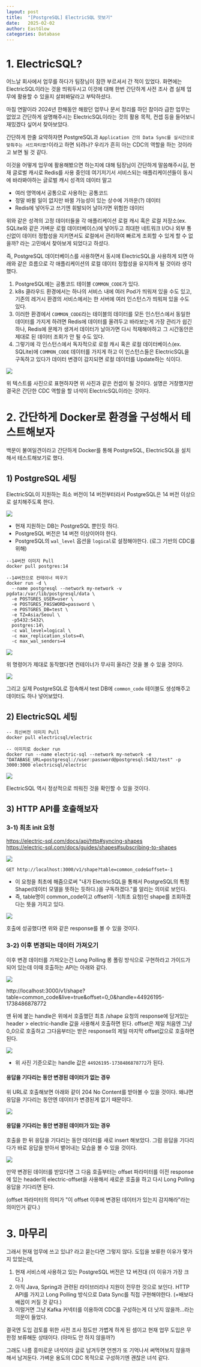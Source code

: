 ```yaml
---
layout: post
title:  "[PostgreSQL] ElectricSQL 맛보기"
date:   2025-02-02
author: EastGlow
categories: Database
---
```


# 1. ElectricSQL?

어느날 회사에서 업무를 하다가 팀장님이 잠깐 부르셔서 간 적이 있었다. 화면에는 ElectricSQL이라는 것을 띄워두시고 이것에 대해 한번 간단하게 사전 조사 겸 실제 업무에 활용할 수 있을지 살펴봐달라고 부탁하셨다.

마침 연말이라 2024년 한해동안 해왔던 업무나 문서 정리를 하던 참이라 급한 업무는 없었고 간단하게 설명해주시는 ElectricSQL이라는 것의 활용 목적, 컨셉 등을 들어보니 재밌겠다 싶어서 찾아보았다.

간단하게 한줄 요약하자면 PostgreSQL과 `Application 간의 Data Sync를 실시간으로 맞춰주는 서드파티앱?`이라고 하면 되려나? 우리가 흔히 아는 CDC의 역할을 하는 것이라고 보면 될 것 같다.

이것을 어떻게 업무에 활용해봤으면 하는지에 대해 팀장님이 간단하게 말씀해주시길, 현재 글로벌 캐시로 Redis를 사용 중인데 여기저기서 서비스되는 애플리케이션들이 동시에 바라봐야하는 글로벌 캐시 성격의 데이터 말고

- 여러 영역에서 공통으로 사용하는 공통코드
- 정말 바뀔 일이 없지만 바뀔 가능성이 있는 상수에 가까운(?) 데이터
- Redis에 넣어두고 쓰기엔 휘발되어 날아가면 위험한 데이터

위와 같은 성격의 고정 데이터들을 각 애플리케이션 로컬 캐시 혹은 로컬 저장소(ex. SQLite와 같은 가벼운 로컬 데이터베이스)에 넣어두고 최대한 네트워크 I/O나 외부 통신없이 데이터 정합성을 지키면서도 로컬에서 관리하여 빠르게 조회할 수 있게 할 수 없을까? 라는 고민에서 찾아보게 되었다고 하셨다.

즉, PostgreSQL 데이터베이스를 사용하면서 동시에 ElectricSQL을 사용하게 되면 아래와 같은 흐름으로 각 애플리케이션의 로컬 데이터 정합성을 유지하게 될 것이라 생각했다.

1. PostgreSQL에는 공통코드 테이블 `COMMON_CODE`가 있다.
2. k8s 클라우드 환경에서는 하나의 서비스 내에 여러 Pod가 띄워져 있을 수도 있고, 기존의 레거시 환경의 서비스에서는 한 서버에 여러 인스턴스가 띄워져 있을 수도 있다.
3. 이러한 환경에서 `COMMON_CODE`라는 테이블의 데이터를 모든 인스턴스에서 동일한 데이터를 가지게 하려면 Redis에 데이터를 올려두고 바라보는게 가장 관리가 쉽긴 하나, Redis에 문제가 생겨서 데이터가 날아가면 다시 적재해야하고 그 시간동안은 제대로 된 데이터 조회가 안 될 수도 있다.
4. 그렇기에 각 인스턴스에서 독자적으로 로컬 캐시 혹은 로컬 데이터베이스(ex. SQLite)에 `COMMON_CODE` 데이터를 가지게 하고 이 인스턴스들은 ElectricSQL을 구독하고 있다가 데이터 변경이 감지되면 로컬 데이터를 Update하는 식이다.

![](/assets/post/20250202_1.png)

위 텍스트를 사진으로 표현하자면 위 사진과 같은 컨셉이 될 것이다. 설명은 거창했지만 결국은 간단한 CDC 역할을 할 녀석이 ElectricSQL이라는 것이다.

# 2. 간단하게 Docker로 환경을 구성해서 테스트해보자

백문이 불여일견이라고 간단하게 Docker를 통해 PostgreSQL, ElectricSQL을 설치해서 테스트해보기로 했다.

## 1) PostgreSQL 세팅

ElectricSQL이 지원하는 최소 버전이 14 버전부터라서 PostgreSQL은 14 버전 이상으로 설치해주도록 한다.

![](/assets/post/20250202_2.png)

- 현재 지원하는 DB는 PostgreSQL 뿐인듯 하다.
- PostgreSQL 버전은 14 버전 이상이어야 한다.
- PostgreSQL의 `wal_level` 옵션을 `logical`로 설정해야한다. (로그 기반의 CDC를 위해)

```
--14버전 이미지 Pull
docker pull postgres:14

--14버전으로 컨테이너 띄우기
docker run -d \
  --name postgresql --network my-network -v pgdata:/var/lib/postgresql/data \
  -e POSTGRES_USER=user \
  -e POSTGRES_PASSWORD=password \
  -e POSTGRES_DB=test \
  -e TZ=Asia/Seoul \
  -p5432:5432\
  postgres:14\
  -c wal_level=logical \
  -c max_replication_slots=4\
  -c max_wal_senders=4
```

![](/assets/post/20250202_3.png)

위 명령어가 제대로 동작했다면 컨테이너가 무사히 올라간 것을 볼 수 있을 것이다.

![](/assets/post/20250202_4.png)

그리고 실제 PostgreSQL로 접속해서 test DB에 `common_code` 테이블도 생성해주고 데이터도 하나 넣어보았다.

## 2) ElectricSQL 세팅

```
-- 최신버전 이미지 Pull
docker pull electricsql/electric

-- 이미지로 docker run
docker run --name electric-sql --network my-network -e "DATABASE_URL=postgresql://user:password@postgresql:5432/test" -p 3000:3000 electricsql/electric
```

![](/assets/post/20250202_5.png)

ElectricSQL 역시 정상적으로 띄워진 것을 확인할 수 있을 것이다.

## 3) HTTP API를 호출해보자

### 3-1) 최초 init 요청

https://electric-sql.com/docs/api/http#syncing-shapes  
https://electric-sql.com/docs/guides/shapes#subscribing-to-shapes

![](/assets/post/20250202_6.png)

```
GET http://localhost:3000/v1/shape?table=common_code&offset=-1
```
- 이 요청을 최초에 해줌으로써 "내가 ElectricSQL을 통해서 PostgreSQL의 특정 Shape(데이터 모델을 뜻하는 듯하다.)을 구독하겠다."를 알리는 의미로 보인다.
- 즉, table명이 common_code이고 offset이 -1(최초 요청)인 shape를 조회하겠다는 뜻을 가지고 있다.

![](/assets/post/20250202_7.png)

호출에 성공했다면 위와 같은 response를 볼 수 있을 것이다.

### 3-2) 이후 변경되는 데이터 가져오기

이후 변경 데이터를 가져오는건 Long Polling 롱 폴링 방식으로 구현하라고 가이드가 되어 있는데 이때 호출하는 API는 아래와 같다.

![](/assets/post/20250202_8.png)

http://localhost:3000/v1/shape?table=common_code&live=true&offset=0_0&handle=44926195-1738486878772

맨 뒤에 붙는 handle은 위에서 호출했던 최초 /shape 요청의 response에 담겨있는 header > electric-handle 값을 사용해서 호출하면 된다. offset은 제일 처음엔 그냥 0_0으로 호출하고 그다음부터는 받은 response의 제일 마지막 offset값으로 호출하면 된다.

![](/assets/post/20250202_9.png)
- 위 사진 기준으로는 handle 값은 `44926195-1738486878772`가 된다.

#### 응답을 기다리는 동안 변경된 데이터가 없는 경우

위 URL로 호출해보면 아래와 같이 204 No Content를 받아볼 수 있을 것이다. 왜냐면 응답을 기다리는 동안엔 데이터가 변경된게 없기 때문이다.

![](/assets/post/20250202_10.png)

#### 응답을 기다리는 동안 변경된 데이터가 있는 경우

호출을 한 뒤 응답을 기다리는 동안 데이터를 새로 insert 해보았다. 그럼 응답을 기다리다가 바로 응답을 받아서 뱉어내는 모습을 볼 수 있을 것이다.

![](/assets/post/20250202_11.png)

만약 변경된 데이터를 받았다면 그 다음 호출부터는 offset 파라미터를 이전 response에 있는 header의 electric-offset을 사용해서 새로운 호출을 하고 다시 Long Polling 응답을 기다리면 된다.

(offset 파라미터의 의미가 "이 offset 이후에 변경된 데이터가 있는지 감지해라"라는 의미인거 같다.)

# 3. 마무리

그래서 현재 업무에 쓰고 있냐? 라고 묻는다면 그렇지 않다. 도입을 보류한 이유가 몇가지 있었는데,

1. 현재 서비스에 사용하고 있는 PostgreSQL 버전은 12 버전대 (이 이유가 가장 크다.)
2. 아직 Java, Spring과 관련된 라이브러리나 지원이 전무한 것으로 보인다. HTTP API를 가지고 Long Polling 방식으로 Data Sync를 직접 구현해야한다. (=배보다 배꼽이 커질 것 같다.)
3. 이럴거면 그냥 Kafka 커넥터를 이용하여 CDC를 구성하는게 더 낫지 않을까...라는 의문이 들었다.

결국엔 도입 검토를 위한 사전 조사 정도만 가볍게 하게 된 셈이고 현재 업무 도입은 무한정 보류해둔 상태이다. (아마도 안 하지 않을까?)

그래도 나름 흥미로운 녀석이라 글로 남겨두면 언젠가 또 기억나서 써먹어보지 않을까 해서 남겨둔다. 가벼운 용도의 CDC 목적으로 구성하기엔 괜찮은 녀석 같다.
